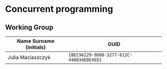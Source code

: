 # Concurrent programming

## Working Group

| Name Surname (initials) | GUID                                     |
| ----------------------- | ---------------------------------------- |
| Julia Maciaszczyk       | `{BEC96229-9D08-3277-612C-448834EDE4ED}` |
